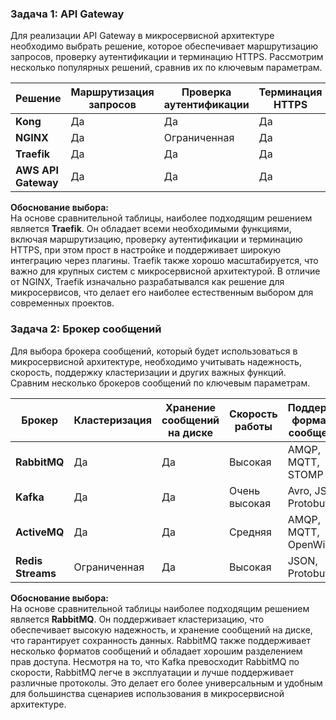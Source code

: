 ### Задача 1: API Gateway

Для реализации API Gateway в микросервисной архитектуре необходимо выбрать решение, которое обеспечивает маршрутизацию запросов, проверку аутентификации и терминацию HTTPS. Рассмотрим несколько популярных решений, сравнив их по ключевым параметрам.

| Решение          | Маршрутизация запросов | Проверка аутентификации | Терминация HTTPS | Масштабируемость | Поддержка плагинов | Легкость настройки |
|------------------|------------------------|-------------------------|------------------|------------------|--------------------|--------------------|
| **Kong**         | Да                     | Да                      | Да               | Высокая           | Да                 | Средняя            |
| **NGINX**        | Да                     | Ограниченная            | Да               | Высокая           | Ограниченная       | Высокая            |
| **Traefik**      | Да                     | Да                      | Да               | Высокая           | Да                 | Высокая            |
| **AWS API Gateway** | Да                 | Да                      | Да               | Высокая           | Ограниченная       | Высокая            |

**Обоснование выбора:**  
На основе сравнительной таблицы, наиболее подходящим решением является **Traefik**. Он обладает всеми необходимыми функциями, включая маршрутизацию, проверку аутентификации и терминацию HTTPS, при этом прост в настройке и поддерживает широкую интеграцию через плагины. Traefik также хорошо масштабируется, что важно для крупных систем с микросервисной архитектурой. В отличие от NGINX, Traefik изначально разрабатывался как решение для микросервисов, что делает его наиболее естественным выбором для современных проектов.

### Задача 2: Брокер сообщений

Для выбора брокера сообщений, который будет использоваться в микросервисной архитектуре, необходимо учитывать надежность, скорость, поддержку кластеризации и других важных функций. Сравним несколько брокеров сообщений по ключевым параметрам.

| Брокер          | Кластеризация | Хранение сообщений на диске | Скорость работы | Поддержка форматов сообщений | Разделение прав доступа | Простота эксплуатации |
|-----------------|---------------|----------------------------|----------------|-----------------------------|-------------------------|-----------------------|
| **RabbitMQ**    | Да            | Да                         | Высокая        | AMQP, MQTT, STOMP            | Да                      | Средняя               |
| **Kafka**       | Да            | Да                         | Очень высокая  | Avro, JSON, Protobuf         | Да                      | Низкая                |
| **ActiveMQ**    | Да            | Да                         | Средняя       | AMQP, MQTT, OpenWire         | Да                      | Высокая               |
| **Redis Streams** | Ограниченная | Да                         | Высокая        | JSON, Protobuf               | Ограниченная            | Высокая               |

**Обоснование выбора:**  
На основе сравнительной таблицы наиболее подходящим решением является **RabbitMQ**. Он поддерживает кластеризацию, что обеспечивает высокую надежность, и хранение сообщений на диске, что гарантирует сохранность данных. RabbitMQ также поддерживает несколько форматов сообщений и обладает хорошим разделением прав доступа. Несмотря на то, что Kafka превосходит RabbitMQ по скорости, RabbitMQ легче в эксплуатации и лучше поддерживает различные протоколы. Это делает его более универсальным и удобным для большинства сценариев использования в микросервисной архитектуре.